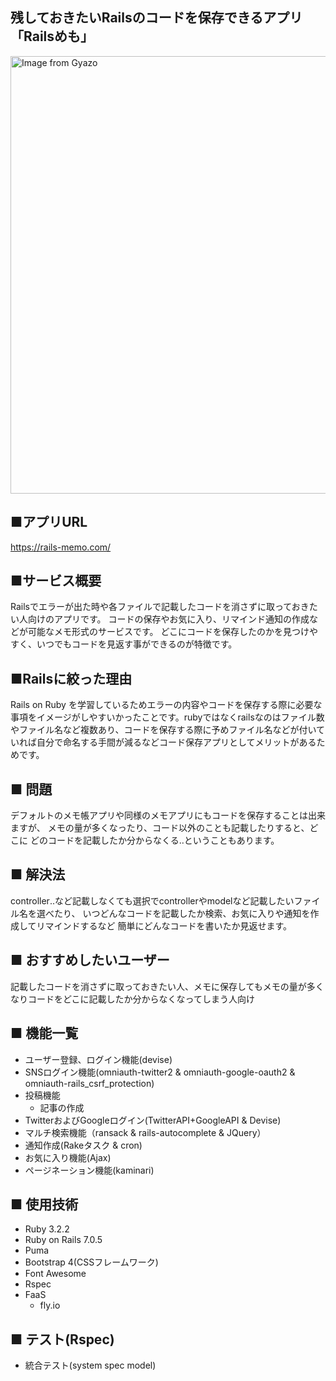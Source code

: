 ## 残しておきたいRailsのコードを保存できるアプリ　「Railsめも」
<a href="https://gyazo.com/4b83dc974f3738287e8bc04774b58dc7"><img src="https://i.gyazo.com/4b83dc974f3738287e8bc04774b58dc7.png" alt="Image from Gyazo" width="700"/></a>

## ■アプリURL
https://rails-memo.com/

## ■サービス概要

Railsでエラーが出た時や各ファイルで記載したコードを消さずに取っておきたい人向けのアプリです。
コードの保存やお気に入り、リマインド通知の作成などが可能なメモ形式のサービスです。
どこにコードを保存したのかを見つけやすく、いつでもコードを見返す事ができるのが特徴です。

## ■Railsに絞った理由
Rails on Ruby を学習しているためエラーの内容やコードを保存する際に必要な事項をイメージがしやすいかったことです。rubyではなくrailsなのはファイル数やファイル名など複数あり、コードを保存する際に予めファイル名などが付いていれば自分で命名する手間が減るなどコード保存アプリとしてメリットがあるためです。

## ■ 問題

デフォルトのメモ帳アプリや同様のメモアプリにもコードを保存することは出来ますが、
メモの量が多くなったり、コード以外のことも記載したりすると、どこに
どのコードを記載したか分からなくる‥ということもあります。

## ■ 解決法
controller‥など記載しなくても選択でcontrollerやmodelなど記載したいファイル名を選べたり、
いつどんなコードを記載したか検索、お気に入りや通知を作成してリマインドするなど
簡単にどんなコードを書いたか見返せます。

## ■ おすすめしたいユーザー
記載したコードを消さずに取っておきたい人、メモに保存してもメモの量が多くなりコードをどこに記載したか分からなくなってしまう人向け

## ■ 機能一覧
- ユーザー登録、ログイン機能(devise)
- SNSログイン機能(omniauth-twitter2 & omniauth-google-oauth2 & omniauth-rails_csrf_protection)
- 投稿機能
  - 記事の作成
- TwitterおよびGoogleログイン(TwitterAPI+GoogleAPI & Devise)
- マルチ検索機能（ransack & rails-autocomplete & JQuery）
- 通知作成(Rakeタスク & cron)
- お気に入り機能(Ajax)
- ページネーション機能(kaminari)

## ■ 使用技術
- Ruby 3.2.2
- Ruby on Rails 7.0.5
- Puma
- Bootstrap 4(CSSフレームワーク)
- Font Awesome
- Rspec
- FaaS
  - fly.io

## ■ テスト(Rspec)
- 統合テスト(system spec model)
